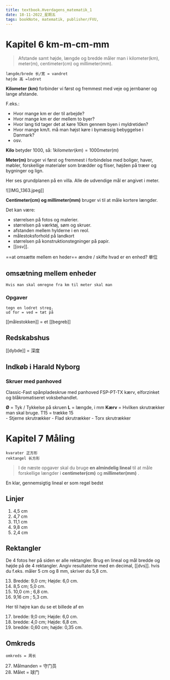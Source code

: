 ```yaml
---
title: textbook.Hverdagens_matematik_1
date: 18-11-2022_星期五
tags: bookNote, matematik, publisher/FVU, 
---
```



# Kapitel 6 km-m-cm-mm
> Afstande samt højde, længde og bredde måler man i kilometer(km), meter(m), centimeter(cm) og millimeter(mm). 

	længde/brede 长/宽 = vandret 
	højde 高 =lodret 

**Kilometer (km)** forbinder vi først og fremmest med veje og jernbaner og lange afstande. 

F.eks.:
- Hvor mange km er der til arbejde?
- Hvor mange km er der mellem to byer?
- Hvor lang tid tager det at køre 10km gennem byen i myldretiden?
- Hvor mange km/t. må man højst køre i bymæssig bebyggelse i Danmark?
- osv.

**Kilo** betyder 1000, så:
$1 kilometer(km) = 1000 meter(m)$

**Meter(m)** bruger vi først og fremmest i forbindelse med boliger, haver, møbler, forskellige materialer som brædder og fliser, højden på træer og bygninger og lign. 

Her ses grundplanen på en villa. Alle de udvendige mål er angivet i meter. 

![[IMG_1363.jpeg]]

**Centimeter(cm) og millimeter(mm)** bruger vi til at måle kortere længder. 

Det kan være:
- størrelsen på fotos og malerier.
- størrelsen på værktøj, søm og skruer.
- afstanden mellem hylderne i en reol.
- målestoksforhold på landkort
- størrelsen på konstruktionstegninger på papir.
- [[osv]].







==at omsætte mellem en heder==
	ændre / skifte
	hvad er en enhed? 单位

## omsætning mellem enheder
	Hvis man skal omregne fra km til meter skal man 

### Opgaver 
	tegn en lodret streg. 
	ud for = ved = tæt på 

[[målestokken]] = et [[begreb]]

## Redskabshus
[[dybde]] = 深度

## Indkøb i Harald Nyborg
### Skruer med panhoved
Classic-Fast spånpladeskrue med panhoved FSP-PT-TX kærv, elforzinket og blåkromatiseret voksbehandlet. 

**Ø** = Tyk / Tykkelse på skruen
**L** = længde, i mm
**Kærv** = Hvilken skrutrækker man skal bruge. T15 = trække 15  
	- Stjerne skrutrækker
	- Flad skrutrækker
	- Torx skrutrækker


# Kapitel 7 Måling

	kvarater 正方形
	rektangel 长方形

> I de næste opgaver skal du bruge **en almindelig lineal** til at måle forskellige længder i **centimeter(cm)** og **millimeter(mm)** .

En klar, gennemsigtig lineal er som regel bedst
## Linjer


1. 4,5 cm
2. 4,7 cm
3. 11,1 cm
4. 9,8 cm
5. 2,4 cm

## Rektangler
De 4 fotos her på siden er alle rektangler. Brug en lineal og mål bredde og højde på de 4 rektangler. Angiv resultaterne med en decimal, [[dvs]]. hvis du f.eks. måler 5 cm og 8 mm, skriver du 5,8 cm. 

13. Bredde: 9,0 cm; Højde: 6,0 cm.
14. 8,5 cm; 5,0 cm.
15. 10,0 cm ; 6,8 cm.
16. 9,16 cm ; 5,3 cm. 

Her til højre kan du se et billede af en 

17. bredde: 9,0 cm; Højde: 6,0 cm.
18. bredde: 4,0 cm; Højde: 6,8 cm.
19. bredde: 0,60 cm; højde: 0,35 cm.

## Omkreds 
	omkreds = 周长

27. Målmanden = 守门员
28. Målet = 球门


